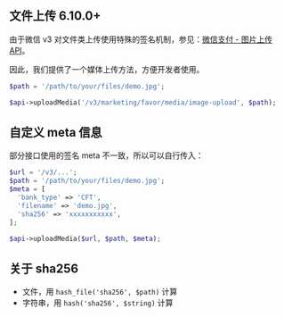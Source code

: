 ## 文件上传  <version-tag>6.10.0+</version-tag>

由于微信 v3 对文件类上传使用特殊的签名机制，参见：[微信支付 - 图片上传API](https://pay.weixin.qq.com/wiki/doc/apiv3/apis/chapter2_1_1.shtml)。

因此，我们提供了一个媒体上传方法，方便开发者使用。

```php
$path = '/path/to/your/files/demo.jpg';

$api->uploadMedia('/v3/marketing/favor/media/image-upload', $path);
```

## 自定义 meta 信息

部分接口使用的签名 meta 不一致，所以可以自行传入：

```php
$url = '/v3/...';
$path = '/path/to/your/files/demo.jpg';
$meta = [
  'bank_type' => 'CFT',
  'filename' => 'demo.jpg',
  'sha256' => 'xxxxxxxxxxx',
];

$api->uploadMedia($url, $path, $meta);
```

## 关于 sha256

- 文件，用 `hash_file('sha256', $path)` 计算
- 字符串，用 `hash('sha256', $string)` 计算
